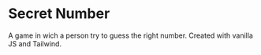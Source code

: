 
# Secret Number

A game in wich a person try to guess the right number. Created with vanilla JS and Tailwind.

